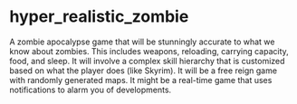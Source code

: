 hyper_realistic_zombie
======================

A zombie apocalypse game that will be stunningly accurate to what we know about zombies. This includes weapons, reloading, carrying capacity, food, and sleep. It will involve a complex skill hierarchy that is customized based on what the player does (like Skyrim). It will be a free reign game with randomly generated maps. It might be a real-time game that uses notifications to alarm you of developments.